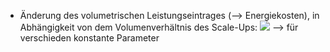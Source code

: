 - Änderung des volumetrischen Leistungseintrages (--> Energiekosten), in Abhängigkeit von dem Volumenverhältnis des Scale-Ups:
![](Pasted%20image%2020250625162735.png)
--> für verschieden konstante Parameter

